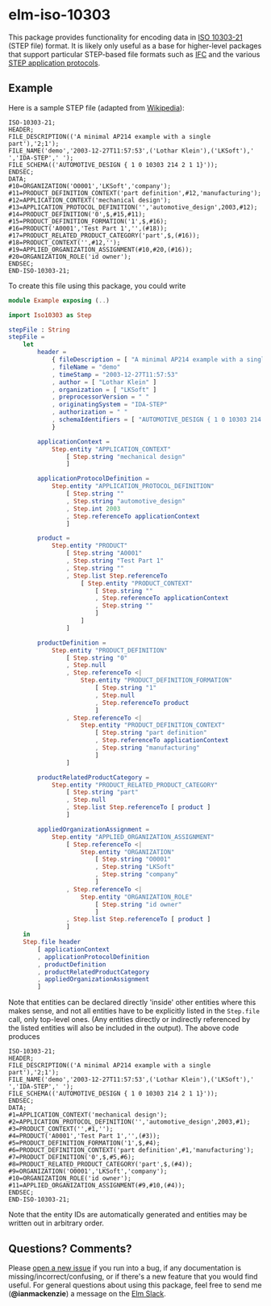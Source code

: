 # elm-iso-10303

This package provides functionality for encoding data in [ISO 10303-21](https://en.wikipedia.org/wiki/ISO_10303-21)
(STEP file) format. It is likely only useful as a base for higher-level packages
that support particular STEP-based file formats such as [IFC](https://en.wikipedia.org/wiki/Industry_Foundation_Classes)
and the various [STEP application protocols](https://www.steptools.com/stds/step/step_2.html).

## Example

Here is a sample STEP file (adapted from [Wikipedia](https://en.wikipedia.org/wiki/ISO_10303-21#Example)):

```
ISO-10303-21;
HEADER;
FILE_DESCRIPTION(('A minimal AP214 example with a single part'),'2;1');
FILE_NAME('demo','2003-12-27T11:57:53',('Lothar Klein'),('LKSoft'),' ','IDA-STEP',' ');
FILE_SCHEMA(('AUTOMOTIVE_DESIGN { 1 0 10303 214 2 1 1}'));
ENDSEC;
DATA;
#10=ORGANIZATION('O0001','LKSoft','company');
#11=PRODUCT_DEFINITION_CONTEXT('part definition',#12,'manufacturing');
#12=APPLICATION_CONTEXT('mechanical design');
#13=APPLICATION_PROTOCOL_DEFINITION('','automotive_design',2003,#12);
#14=PRODUCT_DEFINITION('0',$,#15,#11);
#15=PRODUCT_DEFINITION_FORMATION('1',$,#16);
#16=PRODUCT('A0001','Test Part 1','',(#18));
#17=PRODUCT_RELATED_PRODUCT_CATEGORY('part',$,(#16));
#18=PRODUCT_CONTEXT('',#12,'');
#19=APPLIED_ORGANIZATION_ASSIGNMENT(#10,#20,(#16));
#20=ORGANIZATION_ROLE('id owner');
ENDSEC;
END-ISO-10303-21;
```

To create this file using this package, you could write

```elm
module Example exposing (..)

import Iso10303 as Step

stepFile : String
stepFile =
    let
        header =
            { fileDescription = [ "A minimal AP214 example with a single part" ]
            , fileName = "demo"
            , timeStamp = "2003-12-27T11:57:53"
            , author = [ "Lothar Klein" ]
            , organization = [ "LKSoft" ]
            , preprocessorVersion = " "
            , originatingSystem = "IDA-STEP"
            , authorization = " "
            , schemaIdentifiers = [ "AUTOMOTIVE_DESIGN { 1 0 10303 214 2 1 1}" ]
            }

        applicationContext =
            Step.entity "APPLICATION_CONTEXT"
                [ Step.string "mechanical design"
                ]

        applicationProtocolDefinition =
            Step.entity "APPLICATION_PROTOCOL_DEFINITION"
                [ Step.string ""
                , Step.string "automotive_design"
                , Step.int 2003
                , Step.referenceTo applicationContext
                ]

        product =
            Step.entity "PRODUCT"
                [ Step.string "A0001"
                , Step.string "Test Part 1"
                , Step.string ""
                , Step.list Step.referenceTo
                    [ Step.entity "PRODUCT_CONTEXT"
                        [ Step.string ""
                        , Step.referenceTo applicationContext
                        , Step.string ""
                        ]
                    ]
                ]

        productDefinition =
            Step.entity "PRODUCT_DEFINITION"
                [ Step.string "0"
                , Step.null
                , Step.referenceTo <|
                    Step.entity "PRODUCT_DEFINITION_FORMATION"
                        [ Step.string "1"
                        , Step.null
                        , Step.referenceTo product
                        ]
                , Step.referenceTo <|
                    Step.entity "PRODUCT_DEFINITION_CONTEXT"
                        [ Step.string "part definition"
                        , Step.referenceTo applicationContext
                        , Step.string "manufacturing"
                        ]
                ]

        productRelatedProductCategory =
            Step.entity "PRODUCT_RELATED_PRODUCT_CATEGORY"
                [ Step.string "part"
                , Step.null
                , Step.list Step.referenceTo [ product ]
                ]

        appliedOrganizationAssignment =
            Step.entity "APPLIED_ORGANIZATION_ASSIGNMENT"
                [ Step.referenceTo <|
                    Step.entity "ORGANIZATION"
                        [ Step.string "O0001"
                        , Step.string "LKSoft"
                        , Step.string "company"
                        ]
                , Step.referenceTo <|
                    Step.entity "ORGANIZATION_ROLE"
                        [ Step.string "id owner"
                        ]
                , Step.list Step.referenceTo [ product ]
                ]
    in
    Step.file header
        [ applicationContext
        , applicationProtocolDefinition
        , productDefinition
        , productRelatedProductCategory
        , appliedOrganizationAssignment
        ]
```

Note that entities can be declared directly 'inside' other entities where this
makes sense, and not all entities have to be explicitly listed in the
`Step.file` call, only top-level ones. (Any entities directly or indirectly
referenced by the listed entities will also be included in the output). The
above code produces

```
ISO-10303-21;
HEADER;
FILE_DESCRIPTION(('A minimal AP214 example with a single part'),'2;1');
FILE_NAME('demo','2003-12-27T11:57:53',('Lothar Klein'),('LKSoft'),' ','IDA-STEP',' ');
FILE_SCHEMA(('AUTOMOTIVE_DESIGN { 1 0 10303 214 2 1 1}'));
ENDSEC;
DATA;
#1=APPLICATION_CONTEXT('mechanical design');
#2=APPLICATION_PROTOCOL_DEFINITION('','automotive_design',2003,#1);
#3=PRODUCT_CONTEXT('',#1,'');
#4=PRODUCT('A0001','Test Part 1','',(#3));
#5=PRODUCT_DEFINITION_FORMATION('1',$,#4);
#6=PRODUCT_DEFINITION_CONTEXT('part definition',#1,'manufacturing');
#7=PRODUCT_DEFINITION('0',$,#5,#6);
#8=PRODUCT_RELATED_PRODUCT_CATEGORY('part',$,(#4));
#9=ORGANIZATION('O0001','LKSoft','company');
#10=ORGANIZATION_ROLE('id owner');
#11=APPLIED_ORGANIZATION_ASSIGNMENT(#9,#10,(#4));
ENDSEC;
END-ISO-10303-21;
```

Note that the entity IDs are automatically generated and entities may be written
out in arbitrary order.


## Questions? Comments?

Please [open a new issue](https://github.com/ianmackenzie/elm-iso-10303/issues) if you
run into a bug, if any documentation is missing/incorrect/confusing, or if
there's a new feature that you would find useful. For general questions about
using this package, feel free to send me (**@ianmackenzie**) a message on the
[Elm Slack](http://elmlang.herokuapp.com/).
